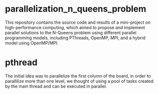 # parallelization_n_queens_problem
This repository contains the source code and results of a mini-project on high-performance computing, which aimed to propose and implement parallel solutions to the N-Queens problem using different parallel programming models, including PThreads, OpenMP, MPI, and a hybrid model using OpenMP/MPI.

# pthread
The initial idea was to parallelize the first column of the board, in order to parallilize more than one level, we thought of using a pool of tasks created by the main thread and can be executed in parallel.
